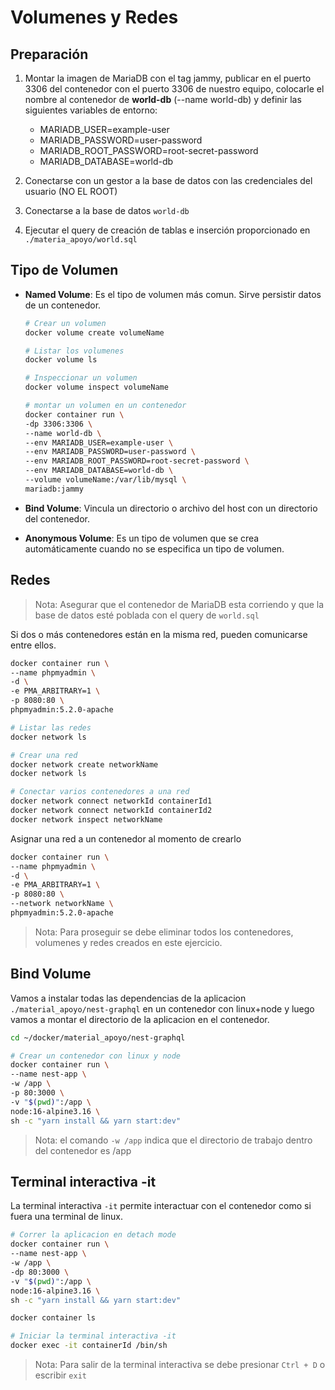 # Volumenes y Redes

## Preparación

1. Montar la imagen de MariaDB con el tag jammy, publicar en el puerto 3306 del contenedor con el puerto 3306 de nuestro equipo, colocarle el nombre al contenedor de __world-db__ (--name world-db) y definir las siguientes variables de entorno:
    * MARIADB_USER=example-user
    * MARIADB_PASSWORD=user-password
    * MARIADB_ROOT_PASSWORD=root-secret-password
    * MARIADB_DATABASE=world-db

2. Conectarse con un gestor a la base de datos con las credenciales del usuario (NO EL ROOT)
3. Conectarse a la base de datos `world-db`
4. Ejecutar el query de creación de tablas e inserción proporcionado en `./materia_apoyo/world.sql`

## Tipo de Volumen

* __Named Volume__: Es el tipo de volumen más comun. Sirve persistir datos de un contenedor.
    ```sh
    # Crear un volumen
    docker volume create volumeName

    # Listar los volumenes
    docker volume ls

    # Inspeccionar un volumen
    docker volume inspect volumeName

    # montar un volumen en un contenedor
    docker container run \
    -dp 3306:3306 \
    --name world-db \
    --env MARIADB_USER=example-user \
    --env MARIADB_PASSWORD=user-password \
    --env MARIADB_ROOT_PASSWORD=root-secret-password \
    --env MARIADB_DATABASE=world-db \
    --volume volumeName:/var/lib/mysql \
    mariadb:jammy
    ```

* __Bind Volume__: Vincula un directorio o archivo del host con un directorio del contenedor.

* __Anonymous Volume__: Es un tipo de volumen que se crea 
automáticamente cuando no se especifica un tipo de volumen.

## Redes

>Nota: Asegurar que el contenedor de MariaDB esta corriendo y que la base de datos esté poblada con el query de `world.sql`

Si dos o más contenedores están en la misma red, pueden comunicarse entre ellos. 

```sh
docker container run \
--name phpmyadmin \
-d \
-e PMA_ARBITRARY=1 \
-p 8080:80 \
phpmyadmin:5.2.0-apache
```

```sh   
# Listar las redes
docker network ls

# Crear una red
docker network create networkName
docker network ls   

# Conectar varios contenedores a una red
docker network connect networkId containerId1
docker network connect networkId containerId2
docker network inspect networkName
```

Asignar una red a un contenedor al momento de crearlo
```sh
docker container run \
--name phpmyadmin \
-d \
-e PMA_ARBITRARY=1 \
-p 8080:80 \
--network networkName \
phpmyadmin:5.2.0-apache
```

> Nota: Para proseguir se debe eliminar todos los contenedores, volumenes y redes creados en este ejercicio.

## Bind Volume

Vamos a instalar todas las dependencias de la aplicacion `./material_apoyo/nest-graphql` en un contenedor con linux+node y luego vamos a montar el directorio de la aplicacion en el contenedor.

```sh
cd ~/docker/material_apoyo/nest-graphql 

# Crear un contenedor con linux y node
docker container run \
--name nest-app \
-w /app \
-p 80:3000 \
-v "$(pwd)":/app \
node:16-alpine3.16 \
sh -c "yarn install && yarn start:dev"
```
>Nota: el comando `-w /app` indica que el directorio de trabajo dentro del contenedor es /app

## Terminal interactiva -it

La terminal interactiva `-it` permite interactuar con el contenedor como si fuera una terminal de linux.

```sh
# Correr la aplicacion en detach mode
docker container run \
--name nest-app \
-w /app \
-dp 80:3000 \
-v "$(pwd)":/app \
node:16-alpine3.16 \
sh -c "yarn install && yarn start:dev"

docker container ls

# Iniciar la terminal interactiva -it
docker exec -it containerId /bin/sh
```
>Nota: Para salir de la terminal interactiva se debe presionar `Ctrl + D` o escribir `exit`